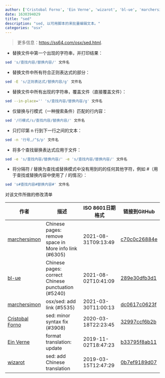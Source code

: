 ```yaml
---
author: ['Cristobal Forno', 'Ein Verne', 'wizarot', 'bl-ue', 'marchersimon']
date: 1630394029
title: "sed"
description: "sed, 以可用脚本的来批量编辑文本。"
categories: "osx"
---
```

> 更多信息：<https://ss64.com/osx/sed.html>.

- 替换文件中第一个出现的字符串，并打印结果：

```bash
sed 's/查找内容/替换内容/' 文件名
```

- 替换文件中所有符合正则表达式的部分：

```bash
sed -E 's/正则表达式/替换内容/g' 文件名
```

- 替换文件中所有出现的字符串，覆盖文件（直接覆盖文件）：

```bash
sed --in-place='' 's/查找内容/替换内容/g' 文件名
```

- 仅替换与行模式（一种搜索条件）匹配的行内容：

```bash
sed '/行模式/s/查找内容/替换内容/' 文件名
```

- 只打印第 n 行到下一行之间的文本：

```bash
sed -n '行号,/^$/p' 文件名
```

- 将多个查找替换表达式应用于文件：

```bash
sed -e 's/查找内容/替换内容/' -e 's/查找内容/替换内容/' 文件名
```

- 将分隔符 / 替换为查找或替换模式中没有用到的的任何其他字符，例如 #（用于查找或替换内容中使用了 / 的情况）：

```bash
sed 's#查找内容#替换内容#' 文件名
```
对该文件所做的修改清单


作者 | 描述 | ISO 8601日期格式 | 链接到GitHub
------|-----|-----|-----
[marchersimon](mailto:50295997+marchersimon@users.noreply.github.com) | Chinese pages: remove space in More info link (#6305) | 2021-08-31T09:13:49 | [c70c0c26884e](https://github.com/tldr-pages/tldr/commit/c70c0c26884ee74fabb640cd842d1e4c72d9df4b)
[bl-ue](mailto:54780737+bl-ue@users.noreply.github.com) | Chinese pages: correct Chinese punctuation (#5240) | 2021-08-02T10:41:09 | [289e30dfb3d1](https://github.com/tldr-pages/tldr/commit/289e30dfb3d1d73bade9e3610e12bfc90e9270ae)
[marchersimon](mailto:50295997+marchersimon@users.noreply.github.com) | osx/sed: add link (#5535) | 2021-03-30T11:00:13 | [dc0617c0623f](https://github.com/tldr-pages/tldr/commit/dc0617c0623fc0d1a798892a02a7f20c55a28f2b)
[Cristobal Forno](mailto:cforno1@binghamton.edu) | sed: minor syntax fix (#3908) | 2020-03-18T22:23:45 | [32997ccf6b2b](https://github.com/tldr-pages/tldr/commit/32997ccf6b2b7aea552d7b4427793c3742b6c9f1)
[Ein Verne](mailto:einverne@gmail.com) | format translation: update | 2019-11-02T18:47:23 | [b33795f8ab11](https://github.com/tldr-pages/tldr/commit/b33795f8ab11d9b0b539e149d5f450af7a059b3a)
[wizarot](mailto:wizarot@qq.com) | sed: add Chinese translation | 2019-03-15T12:47:29 | [0b7ef9189d07](https://github.com/tldr-pages/tldr/commit/0b7ef9189d071027a90d4778135e06f0dc8481c3)

